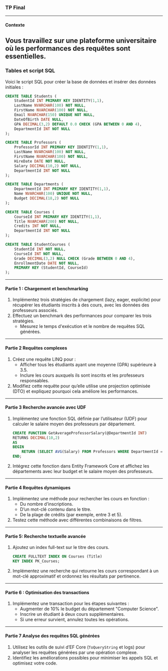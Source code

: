 ### TP Final

---

#### **Contexte**
Vous travaillez sur une plateforme universitaire où les performances des requêtes sont essentielles. 
---

### **Tables et script SQL**

Voici le script SQL pour créer la base de données et insérer des données initiales :

```sql
CREATE TABLE Students (
    StudentId INT PRIMARY KEY IDENTITY(1,1),
    LastName NVARCHAR(100) NOT NULL,
    FirstName NVARCHAR(100) NOT NULL,
    Email NVARCHAR(150) UNIQUE NOT NULL,
    DateOfBirth DATE NULL,
    GPA DECIMAL(3,2) DEFAULT 0.0 CHECK (GPA BETWEEN 0 AND 4),
    DepartmentId INT NOT NULL
);

CREATE TABLE Professors (
    ProfessorId INT PRIMARY KEY IDENTITY(1,1),
    LastName NVARCHAR(100) NOT NULL,
    FirstName NVARCHAR(100) NOT NULL,
    HireDate DATE NOT NULL,
    Salary DECIMAL(10,2) NOT NULL,
    DepartmentId INT NOT NULL
);

CREATE TABLE Departments (
    DepartmentId INT PRIMARY KEY IDENTITY(1,1),
    Name NVARCHAR(100) UNIQUE NOT NULL,
    Budget DECIMAL(18,2) NOT NULL
);

CREATE TABLE Courses (
    CourseId INT PRIMARY KEY IDENTITY(1,1),
    Title NVARCHAR(200) NOT NULL,
    Credits INT NOT NULL,
    DepartmentId INT NOT NULL
);

CREATE TABLE StudentCourses (
    StudentId INT NOT NULL,
    CourseId INT NOT NULL,
    Grade DECIMAL(3,2) NULL CHECK (Grade BETWEEN 0 AND 4),
    EnrollmentDate DATE NOT NULL,
    PRIMARY KEY (StudentId, CourseId)
);

```

---


#### **Partie 1 : Chargement et benchmarking**
1. Implémentez trois stratégies de chargement (lazy, eager, explicite) pour récupérer les étudiants inscrits à des cours, avec les données des professeurs associés.
2. Effectuez un benchmark des performances pour comparer les trois stratégies.
   - Mesurez le temps d'exécution et le nombre de requêtes SQL générées.


---

#### **Partie 2 Requêtes complexes**
1. Créez une requête LINQ pour :
   - Afficher tous les étudiants ayant une moyenne (GPA) supérieure à 3.5.
   - Inclure les cours auxquels ils sont inscrits et les professeurs responsables.
2. Modifiez cette requête pour qu’elle utilise une projection optimisée (DTO) et expliquez pourquoi cela améliore les performances.

---

#### **Partie 3 Recherche avancée avec UDF**
1. Implémentez une fonction SQL définie par l’utilisateur (UDF) pour calculer le salaire moyen des professeurs par département.
   ```sql
   CREATE FUNCTION GetAverageProfessorSalary(@DepartmentId INT)
   RETURNS DECIMAL(10,2)
   AS
   BEGIN
       RETURN (SELECT AVG(Salary) FROM Professors WHERE DepartmentId = @DepartmentId);
   END;
   ```
2. Intégrez cette fonction dans Entity Framework Core et affichez les départements avec leur budget et le salaire moyen des professeurs.

---

#### **Partie 4 Requêtes dynamiques**
1. Implémentez une méthode pour rechercher les cours en fonction :
   - Du nombre d’inscriptions.
   - D’un mot-clé contenu dans le titre.
   - De la plage de crédits (par exemple, entre 3 et 5).
2. Testez cette méthode avec différentes combinaisons de filtres.

---

#### **Partie 5: Recherche textuelle avancée**
1. Ajoutez un index full-text sur le titre des cours.
   ```sql
   CREATE FULLTEXT INDEX ON Courses (Title)
   KEY INDEX PK_Courses;
   ```
2. Implémentez une recherche qui retourne les cours correspondant à un mot-clé approximatif et ordonnez les résultats par pertinence.

---

#### **Partie 6 : Optimisation des transactions**
1. Implémentez une transaction pour les étapes suivantes :
   - Augmenter de 10% le budget du département "Computer Science".
   - Inscrire un étudiant à deux cours supplémentaires.
   - Si une erreur survient, annulez toutes les opérations.

---

#### **Partie 7 Analyse des requêtes SQL générées**
1. Utilisez les outils de suivi d’EF Core (`ToQueryString` et logs) pour analyser les requêtes générées par une opération complexe.
2. Identifiez les améliorations possibles pour minimiser les appels SQL et optimisez votre code.

